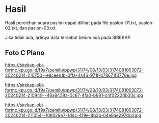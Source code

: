 # Hasil

Hasil perolehan suara paslon dapat dilihat pada file paslon-01.txt, paslon-02.txt, dan paslon-03.txt.

Jika tidak ada, artinya data tersebut belum ada pada SIREKAP.

## Foto C Plano

https://sirekap-obj-formc.kpu.go.id/f9a7/pemilu/ppwp/31/74/08/10/03/3174081003072-20240214-210750--e8ceeb1b-0ffa-4a46-971f-b78671f3778e.jpg

https://sirekap-obj-formc.kpu.go.id/f9a7/pemilu/ppwp/31/74/08/10/03/3174081003072-20240214-210949--46a8438a-0c67-4fa0-b891-c4f02234b30c.jpg

https://sirekap-obj-formc.kpu.go.id/f9a7/pemilu/ppwp/31/74/08/10/03/3174081003072-20240214-211054--f08029e7-1d4c-419e-8b2b-04e9ae297dcd.jpg
